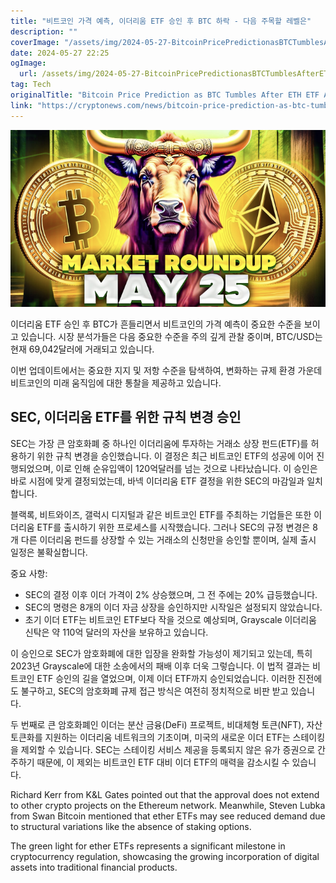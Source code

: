 ```yaml
---
title: "비트코인 가격 예측, 이더리움 ETF 승인 후 BTC 하락 - 다음 주목할 레벨은"
description: ""
coverImage: "/assets/img/2024-05-27-BitcoinPricePredictionasBTCTumblesAfterETHETFApprovalHerestheNextLeveltoWatch_thumbnail.png"
date: 2024-05-27 22:25
ogImage: 
  url: /assets/img/2024-05-27-BitcoinPricePredictionasBTCTumblesAfterETHETFApprovalHerestheNextLeveltoWatch_thumbnail.png
tag: Tech
originalTitle: "Bitcoin Price Prediction as BTC Tumbles After ETH ETF Approval – Here’s the Next Level to Watch"
link: "https://cryptonews.com/news/bitcoin-price-prediction-as-btc-tumbles-after-eth-etf-approval-heres-the-next-level-to-watch.htm"
---
```



![Bitcoin Price Prediction](/assets/img/2024-05-27-BitcoinPricePredictionasBTCTumblesAfterETHETFApprovalHerestheNextLeveltoWatch_thumbnail.png)

이더리움 ETF 승인 후 BTC가 흔들리면서 비트코인의 가격 예측이 중요한 수준을 보이고 있습니다. 시장 분석가들은 다음 중요한 수준을 주의 깊게 관찰 중이며, BTC/USD는 현재 69,042달러에 거래되고 있습니다.

<div class="content-ad"></div>

이번 업데이트에서는 중요한 지지 및 저항 수준을 탐색하여, 변화하는 규제 환경 가운데 비트코인의 미래 움직임에 대한 통찰을 제공하고 있습니다.

## SEC, 이더리움 ETF를 위한 규칙 변경 승인

SEC는 가장 큰 암호화폐 중 하나인 이더리움에 투자하는 거래소 상장 펀드(ETF)를 허용하기 위한 규칙 변경을 승인했습니다. 이 결정은 최근 비트코인 ETF의 성공에 이어 진행되었으며, 이로 인해 순유입액이 120억달러를 넘는 것으로 나타났습니다. 이 승인은 바로 시점에 맞게 결정되었는데, 바넥 이더리움 ETF 결정을 위한 SEC의 마감일과 일치합니다.

블랙록, 비트와이즈, 갤럭시 디지털과 같은 비트코인 ETF를 주최하는 기업들은 또한 이더리움 ETF를 출시하기 위한 프로세스를 시작했습니다. 그러나 SEC의 규정 변경은 8개 다른 이더리움 펀드를 상장할 수 있는 거래소의 신청만을 승인할 뿐이며, 실제 출시 일정은 불확실합니다.

<div class="content-ad"></div>

중요 사항:

- SEC의 결정 이후 이더 가격이 2% 상승했으며, 그 전 주에는 20% 급등했습니다.
- SEC의 명령은 8개의 이더 자금 상장을 승인하지만 시작일은 설정되지 않았습니다.
- 초기 이더 ETF는 비트코인 ETF보다 작을 것으로 예상되며, Grayscale 이더리움 신탁은 약 110억 달러의 자산을 보유하고 있습니다.

이 승인으로 SEC가 암호화폐에 대한 입장을 완화할 가능성이 제기되고 있는데, 특히 2023년 Grayscale에 대한 소송에서의 패배 이후 더욱 그렇습니다. 이 법적 결과는 비트코인 ETF 승인의 길을 열었으며, 이제 이더 ETF까지 승인되었습니다. 이러한 진전에도 불구하고, SEC의 암호화폐 규제 접근 방식은 여전히 정치적으로 비판 받고 있습니다.

두 번째로 큰 암호화폐인 이더는 분산 금융(DeFi) 프로젝트, 비대체형 토큰(NFT), 자산 토큰화를 지원하는 이더리움 네트워크의 기초이며, 미국의 새로운 이더 ETF는 스테이킹을 제외할 수 있습니다. SEC는 스테이킹 서비스 제공을 등록되지 않은 유가 증권으로 간주하기 때문에, 이 제외는 비트코인 ETF 대비 이더 ETF의 매력을 감소시킬 수 있습니다.

<div class="content-ad"></div>

Richard Kerr from K&L Gates pointed out that the approval does not extend to other crypto projects on the Ethereum network. Meanwhile, Steven Lubka from Swan Bitcoin mentioned that ether ETFs may see reduced demand due to structural variations like the absence of staking options.

The green light for ether ETFs represents a significant milestone in cryptocurrency regulation, showcasing the growing incorporation of digital assets into traditional financial products.